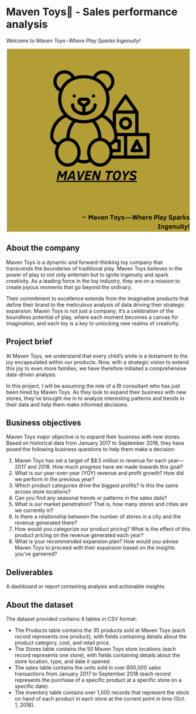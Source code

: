 # Maven Toys🧸 - Sales performance analysis

_Welcome to Maven Toys - Where Play Sparks Ingenuity!_

<p align="center">
    <img width="500" src="https://github.com/HannahIgboke/Maven-Toys---Sales-performance-analysis./blob/main/Images/Maven_Toys.png" alt="customer_orders">
</p>

## About the company

Maven Toys is a dynamic and forward-thinking toy company that transcends the boundaries of traditional play. Maven Toys believes in the power of play to not only entertain but to ignite ingenuity and spark creativity. As a leading force in the toy industry, they are on a mission to create joyous moments that go beyond the ordinary.

Their commitment to excellence extends from the imaginative products that define their brand to the meticulous analysis of data driving their strategic expansion. Maven Toys is not just a company; it’s a celebration of the boundless potential of play, where each moment becomes a canvas for imagination, and each toy is a key to unlocking new realms of creativity.


## Project brief

At Maven Toys, we understand that every child’s smile is a testament to the joy encapsulated within our products. Now, with a strategic vision to extend this joy to even more families, we have therefore initiated a comprehensive data-driven analysis.

In this project, I will be assuming the role of a BI consultant who has just been hired by Maven Toys. As they look to expand their business with new stores, they’ve brought me in to analyze interesting patterns and trends in their data and help them make informed decisions.

## Business objectives

Maven Toys major objective is to expand their business with new stores. Based on historical data from January 2017 to September 2018, they have posed the following business questions to help them make a decision:

1. Maven Toys has set a target of $8.5 million in revenue for each year—2017 and 2018. How much progress have we made towards this goal?
2. What is our year-over-year (YOY) revenue and profit growth? How did we perform in the previous year?
3. Which product categories drive the biggest profits? Is this the same across store locations?
4. Can you find any seasonal trends or patterns in the sales data?
5. What is our market penetration? That is, how many stores and cities are we currently in?
6. Is there a relationship between the number of stores in a city and the revenue generated there?
7. How would you categorize our product pricing? What is the effect of this product pricing on the revenue generated each year?
8. What is your recommended expansion plan? How would you advise Maven Toys to proceed with their expansion based on the insights you’ve garnered?


## Deliverables

A dashboard or report containing analysis and actionable insights

## About the dataset

The dataset provided contains 4 tables in CSV format:

- The Products table contains the 35 products sold at Maven Toys (each record represents one product), with fields containing details about the product category, cost, and retail price.
- The Stores table contains the 50 Maven Toys store locations (each record represents one store), with fields containing details about the store location, type, and date it opened.
- The sales table contains the units sold in over 800,000 sales transactions from January 2017 to September 2018 (each record represents the purchase of a specific product at a specific store on a specific date).
- The inventory table contains over 1,500 records that represent the stock on hand of each product in each store at the current point in time (Oct. 1, 2018).

